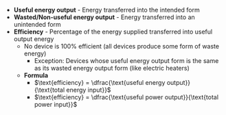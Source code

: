 - **Useful energy output** - Energy transferred into the intended form
- **Wasted/Non-useful energy output** - Energy transferred into an unintended form
- **Efficiency** - Percentage of the energy supplied transferred into useful output energy
	- No device is 100% efficient (all devices produce some form of waste energy)
		- Exception: Devices whose useful energy output form is the same as its wasted energy output form (like electric heaters)
	- **Formula**
		- $\text{efficiency} = \dfrac{\text{useful energy output}}{\text{total energy input}}$
		- $\text{efficiency} = \dfrac{\text{useful power output}}{\text{total power input}}$

